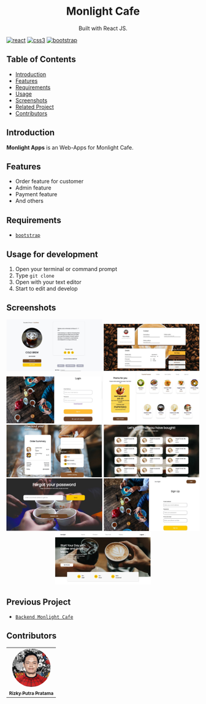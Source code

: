 <h1 align="center">Monlight Cafe</h1>
<p align="center">
  Built with React JS.
</p>

[![react](	https://img.shields.io/badge/-ReactJs-61DAFB?logo=react)]()
[![css3](https://img.shields.io/badge/CSS3-1572B6?style=for-the-badge&logo=css3&logoColor=white)]()
[![bootstrap](https://img.shields.io/badge/Bootstrap-563D7C?style=for-the-badge&logo=bootstrap&logoColor=white)]()

## Table of Contents

- [Introduction](#introduction)
- [Features](#features)
- [Requirements](#requirements)
- [Usage](#usage-for-development)
- [Screenshots](#screenshots)
- [Related Project](#related-project-backend)
- [Contributors](#contributors)

## Introduction
<b>Monlight Apps</b> is an Web-Apps for Monlight Cafe. 
## Features
* Order feature for customer
* Admin feature
* Payment feature
* And others

## Requirements
* [`bootstrap`](https://getbootstrap.com/)

## Usage for development
1. Open your terminal or command prompt
2. Type `git clone `
3. Open with your text editor
4. Start to edit and develop

## Screenshots
<div align="center">
    <img width="250" src="./src/assets/images/screenshoot/ss-1.jpeg">   
    <img width="250" src="./src/assets/images/screenshoot/ss-2.jpeg"> 
    <img width="250" src="./src/assets/images/screenshoot/ss-3.jpeg"> 
    <img width="250" src="./src/assets/images/screenshoot/ss-4.jpeg"> 
    <img width="250" src="./src/assets/images/screenshoot/ss-5.jpeg"> 
    <img width="250" src="./src/assets/images/screenshoot/ss-6.jpeg"> 
    <img width="250" src="./src/assets/images/screenshoot/ss-7.jpeg"> 
    <img width="250" src="./src/assets/images/screenshoot/ss-8.jpeg"> 
    <img width="250" src="./src/assets/images/screenshoot/ss-9.jpeg"> 
</div>



## Previous Project
* [`Backend Monlight Cafe`](https://github.com/rzkiyprtm/monlight.git)

## Contributors
<center>
  <table>
    <tr>
      <td align="center">
        <a href="https://github.com/rzkiyprtm">
          <img width="100" style="border-radius:50%;"; src="./src/assets/images/parker.jpeg" alt="Falih Naufal"><br/>
          <sub><b>Rizky Putra Pratama</b></sub>
        </a>
      </td>
    </tr>
  </table>
</center>